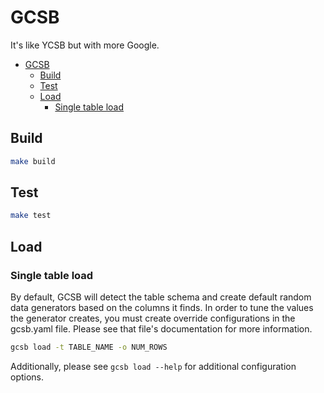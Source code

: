 # GCSB

It's like YCSB but with more Google.

- [GCSB](#gcsb)
  - [Build](#build)
  - [Test](#test)
  - [Load](#load)
    - [Single table load](#single-table-load)
  
## Build

```sh
make build
```

## Test

```sh
make test
```

## Load

### Single table load

By default, GCSB will detect the table schema and create default random data generators based on the columns it finds. In order to tune the values the generator creates, you must create override configurations in the gcsb.yaml file. Please see that file's documentation for more information.

```sh
gcsb load -t TABLE_NAME -o NUM_ROWS
```

Additionally, please see `gcsb load --help` for additional configuration options.
